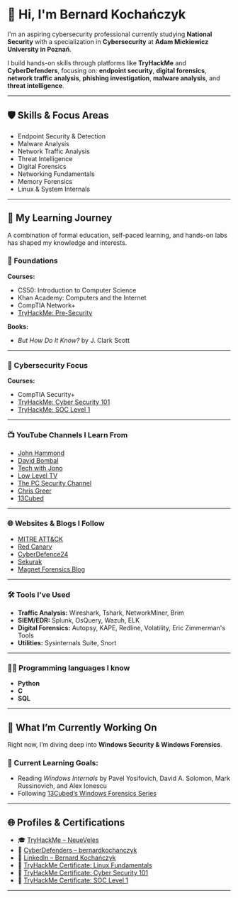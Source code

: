 # 👋 Hi, I'm Bernard Kochańczyk

I'm an aspiring cybersecurity professional currently studying **National Security** with a specialization in **Cybersecurity** at **Adam Mickiewicz University in Poznań**.

I build hands-on skills through platforms like **TryHackMe** and **CyberDefenders**, focusing on:
**endpoint security**, **digital forensics**, **network traffic analysis**, **phishing investigation**, **malware analysis**, and **threat intelligence**.

---

## 🛡️ Skills & Focus Areas

- Endpoint Security & Detection  
- Malware Analysis  
- Network Traffic Analysis  
- Threat Intelligence  
- Digital Forensics  
- Networking Fundamentals  
- Memory Forensics  
- Linux & System Internals  

---

## 📘 My Learning Journey

A combination of formal education, self-paced learning, and hands-on labs has shaped my knowledge and interests.

### 🧩 Foundations

**Courses:**
- CS50: Introduction to Computer Science  
- Khan Academy: Computers and the Internet  
- CompTIA Network+  
- [TryHackMe: Pre-Security](https://tryhackme-certificates.s3-eu-west-1.amazonaws.com/THM-E2TCGIPO6V.pdf)

**Books:**
- *But How Do It Know?* by J. Clark Scott

---

### 🔐 Cybersecurity Focus

**Courses:**
- CompTIA Security+  
- [TryHackMe: Cyber Security 101](https://tryhackme-certificates.s3-eu-west-1.amazonaws.com/THM-XUS2GDP0PL.pdf)  
- [TryHackMe: SOC Level 1](https://tryhackme-certificates.s3-eu-west-1.amazonaws.com/THM-H2YYC3JMC9.pdf)

---

### 📺 YouTube Channels I Learn From

- [John Hammond](https://www.youtube.com/@_JohnHammond)  
- [David Bombal](https://www.youtube.com/@davidbombal)  
- [Tech with Jono](https://www.youtube.com/@TechwithJono)  
- [Low Level TV](https://www.youtube.com/@LowLevelTV)  
- [The PC Security Channel](https://www.youtube.com/@pcsecuritychannel)  
- [Chris Greer](https://www.youtube.com/@ChrisGreer)  
- [13Cubed](https://www.youtube.com/@13Cubed)

---

### 🌐 Websites & Blogs I Follow

- [MITRE ATT&CK](https://attack.mitre.org)  
- [Red Canary](https://redcanary.com)  
- [CyberDefence24](https://cyberdefence24.pl)  
- [Sekurak](https://sekurak.pl)  
- [Magnet Forensics Blog](https://www.magnetforensics.com)

---

### 🛠️ Tools I've Used

- **Traffic Analysis:** Wireshark, Tshark, NetworkMiner, Brim  
- **SIEM/EDR:** Splunk, OsQuery, Wazuh, ELK  
- **Digital Forensics:** Autopsy, KAPE, Redline, Volatility, Eric Zimmerman's Tools  
- **Utilities:** Sysinternals Suite, Snort

---

### 🧑‍💻 Programming languages I know

- **Python**
- **C**
- **SQL**
---

## 🧪 What I’m Currently Working On

Right now, I’m diving deep into **Windows Security & Windows Forensics**.

### 🧭 Current Learning Goals:
- Reading *Windows Internals* by Pavel Yosifovich, David A. Solomon, Mark Russinovich, and Alex Ionescu  
- Following [13Cubed’s Windows Forensics Series](https://www.youtube.com/@13Cubed)

---

## 🌐 Profiles & Certifications

- 🎓 [TryHackMe – NeueVeles](https://tryhackme.com/p/NeueVeles)  
- 🎯 [CyberDefenders – bernardkochanczyk](https://cyberdefenders.org/p/bernardkochanczyk)  
- 💼 [LinkedIn – Bernard Kochańczyk](https://www.linkedin.com/in/bernard-kocha%C5%84czyk/)  
- 📄 [TryHackMe Certificate: Linux Fundamentals](https://tryhackme-certificates.s3-eu-west-1.amazonaws.com/THM-E2TCGIPO6V.pdf)  
- 📄 [TryHackMe Certificate: Cyber Security 101](https://tryhackme-certificates.s3-eu-west-1.amazonaws.com/THM-XUS2GDP0PL.pdf)  
- 📄 [TryHackMe Certificate: SOC Level 1](https://tryhackme-certificates.s3-eu-west-1.amazonaws.com/THM-H2YYC3JMC9.pdf)

---


